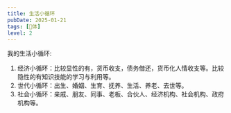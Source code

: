 ```yaml
---
title: 生活小循环
pubDate: 2025-01-21
tags: [💃体]
level: 2
---
```


我的生活小循环:

1. 经济小循环：比较显性的有，货币收支，债务借还，货币化人情收支等。比较隐性的有知识技能的学习与利用等。
2. 世代小循环：出生、婚姻、生育、抚养、生活、养老、去世等。
3. 社会小循环：亲戚、朋友、同事、老板、合伙人、经济机构、社会机构、政府机构等。
